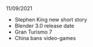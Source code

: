 11/09/2021

- Stephen King new short story
- Blender 3.0 release date
- Gran Turismo 7
- China bans video-games